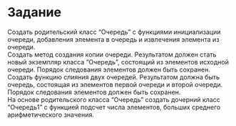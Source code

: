 # Задание 
Создать родительский класс “Очередь” с функциями инициализации очереди, добавления элемента в очередь и извлечения элемента из очереди.  
Создать метод создания копии очереди. Результатом должен стать новый экземпляр класса “Очередь”, состоящий из элементов исходной очереди. Порядок следования элементов должен быть сохранен.  
Создать функцию слияния двух очередей. Результатом должна быть очередь, состоящая из элементов первой очереди и второй очереди. Порядок следования элементов должен быть сохранен.  
На основе родительского класса “Очередь” создать дочерний класс “Очередь1” с функцией подсчет числа элементов, больших среднего арифметического значения.  
